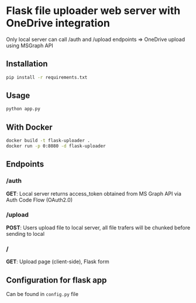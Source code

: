 # Flask file uploader web server with OneDrive integration

Only local server can call /auth and /upload endpoints => OneDrive upload using MSGraph API

## Installation

```bash
pip install -r requirements.txt
```

## Usage

```bash
python app.py
```

## With Docker
  
  ```bash
  docker build -t flask-uploader .
  docker run -p 0:8080 -d flask-uploader
  ```

## Endpoints

### /auth

**GET**: Local server returns access_token obtained from MS Graph API via Auth Code Flow (OAuth2.0)

### /upload

**POST**: Users upload file to local server, all file trafers will be chunked before sending to local

### /

**GET**: Upload page (client-side), Flask form

## Configuration for flask app

Can be found in `config.py` file
